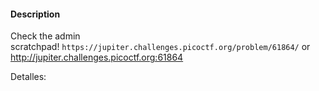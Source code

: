 
#### Description

Check the admin scratchpad! `https://jupiter.challenges.picoctf.org/problem/61864/` or http://jupiter.challenges.picoctf.org:61864

Detalles: 